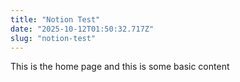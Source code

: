 ```yaml
---
title: "Notion Test"
date: "2025-10-12T01:50:32.717Z"
slug: "notion-test"
---
```



This is the home page and this is some basic content

